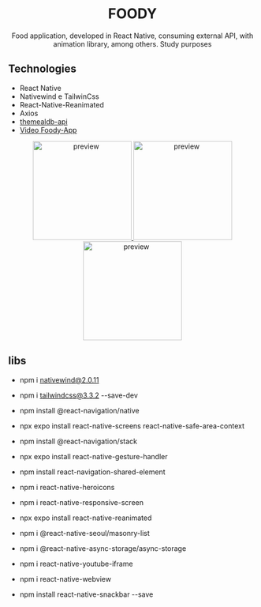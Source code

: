 

# <div align="center">
  <h1 align="center">FOODY</h1>
</div>
<p align="center">
       Food application, developed in React Native, consuming external API, with animation library, among others. Study purposes
    <br />
 </p>
 

## Technologies

- React Native
- Nativewind e TailwinCss
- React-Native-Reanimated
- Axios
- [themealdb-api](https://www.themealdb.com/api.php)
- [Video Foody-App](https://github.com/carloscazelattojr/foody/blob/main/assets/app.mp4)


 
<div align="center">
  <a href="#">
      <img src="https://github.com/carloscazelattojr/foody/blob/main/assets/p1.png" width="200" alt="preview" />
    <img src="https://github.com/carloscazelattojr/foody/blob/main/assets/p2.png" width="200" alt="preview" />      
    <img src="https://github.com/carloscazelattojr/foody/blob/main/assets/p3.png" width="200" alt="preview" />
  </a>
</div>



## libs

- npm i nativewind@2.0.11
- npm i tailwindcss@3.3.2 --save-dev

- npm install @react-navigation/native
- npx expo install react-native-screens react-native-safe-area-context
- npm install @react-navigation/stack
- npx expo install react-native-gesture-handler
- npm install react-navigation-shared-element

- npm i react-native-heroicons
- npm i react-native-responsive-screen
- npx expo install react-native-reanimated

- npm i @react-native-seoul/masonry-list
- npm i @react-native-async-storage/async-storage

- npm i react-native-youtube-iframe
- npm i react-native-webview

- npm install react-native-snackbar --save
